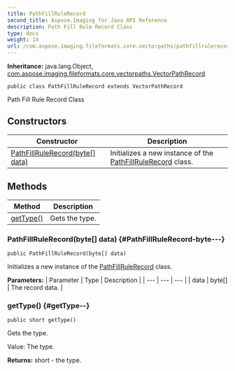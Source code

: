 ```yaml
---
title: PathFillRuleRecord
second_title: Aspose.Imaging for Java API Reference
description: Path Fill Rule Record Class
type: docs
weight: 14
url: /com.aspose.imaging.fileformats.core.vectorpaths/pathfillrulerecord/
---
```

**Inheritance:**
java.lang.Object, [com.aspose.imaging.fileformats.core.vectorpaths.VectorPathRecord](../../com.aspose.imaging.fileformats.core.vectorpaths/vectorpathrecord)
```
public class PathFillRuleRecord extends VectorPathRecord
```

Path Fill Rule Record Class
## Constructors

| Constructor | Description |
| --- | --- |
| [PathFillRuleRecord(byte[] data)](#PathFillRuleRecord-byte---) | Initializes a new instance of the [PathFillRuleRecord](../../com.aspose.imaging.fileformats.core.vectorpaths/pathfillrulerecord) class. |
## Methods

| Method | Description |
| --- | --- |
| [getType()](#getType--) | Gets the type. |
### PathFillRuleRecord(byte[] data) {#PathFillRuleRecord-byte---}
```
public PathFillRuleRecord(byte[] data)
```


Initializes a new instance of the [PathFillRuleRecord](../../com.aspose.imaging.fileformats.core.vectorpaths/pathfillrulerecord) class.

**Parameters:**
| Parameter | Type | Description |
| --- | --- | --- |
| data | byte[] | The record data. |

### getType() {#getType--}
```
public short getType()
```


Gets the type.

Value: The type.

**Returns:**
short - the type.
